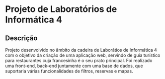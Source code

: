 # Projeto de Laboratórios de Informática 4

## Descrição
Projeto desenvolvido no âmbito da cadeira de Laborátios de Informática 4 com o objetivo da criação de uma aplicação web, servindo de guia turístico para restaurantes cuja francesinha é o seu prato principal. Foi realizado uma front-end, back-end juntamente com uma base de dados, que suportaria várias funcionalidades de filtros, reservas e mapas.

